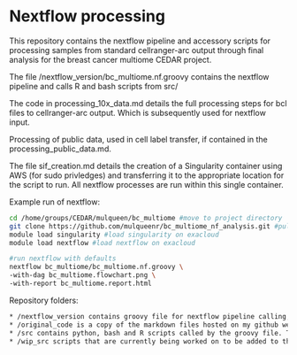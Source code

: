# Nextflow processing

This repository contains the nextflow pipeline and accessory scripts for processing samples from standard cellranger-arc output through final analysis for the breast cancer multiome CEDAR project. 

The file /nextflow_version/bc_multiome.nf.groovy contains the nextflow pipeline and calls R and bash scripts from src/

The code in processing_10x_data.md details the full processing steps for bcl files to cellranger-arc output. Which is subsequently used for nextflow input.

Processing of public data, used in cell label transfer, if contained in the processing_public_data.md.

The file sif_creation.md details the creation of a Singularity container using AWS (for sudo privledges) and transferring it to the appropriate location for the script to run. All nextflow processes are run within this single container.

Example run of nextflow:
```bash
cd /home/groups/CEDAR/mulqueen/bc_multiome #move to project directory
git clone https://github.com/mulqueenr/bc_multiome_nf_analysis.git #pull github repo
module load singularity #load singularity on exacloud
module load nextflow #load nextflow on exacloud

#run nextflow with defaults
nextflow bc_multiome/bc_multiome.nf.groovy \
-with-dag bc_multiome.flowchart.png \
-with-report bc_multiome.report.html 
```

Repository folders:
```bash
* /nextflow_version contains groovy file for nextflow pipeline calling, the nextflow.config file for using the singularity container, and details about the creation of the container.
* /original_code is a copy of the markdown files hosted on my github webpage for reference, these should be considered deprocated but they also contain archival comments and thoughts that might be helpful.
* /src contains python, bash and R scripts called by the groovy file. These are copied to /home/groups/CEDAR/mulqueen/bc_multiome/bc_multiome_nf_analysis/src for running on exacloud via the git glone command above.
* /wip_src scripts that are currently being worked on to be added to the pipeline.
```
